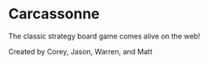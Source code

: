 Carcassonne
===========

The classic strategy board game comes alive on the web!

Created by Corey, Jason, Warren, and Matt
